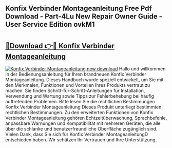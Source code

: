 ## Konfix Verbinder Montageanleitung Free Pdf Download - Part-4Lu New Repair Owner Guide - User Service Edition ovkM1

# <h2><a href="http://df6hof1.blite.top/?on=Konfix+Verbinder+Montageanleitung">🔗Download 👉🔴 Konfix Verbinder Montageanleitung</a></h2>

[![Konfix Verbinder Montageanleitung new download](https://i.imgur.com/lujVjoI.png)](http://df6hof1.blite.top/?on=Konfix+Verbinder+Montageanleitung)
Hallo und willkommen in der Bedienungsanleitung für Ihren brandneuen Konfix Verbinder Montageanleitung. Dieses Handbuch wurde speziell entwickelt, um Sie mit den Merkmalen, Funktionen und Vorteilen Ihres Produkts vertraut zu machen. Sie finden Schritt-für-Schritt-Anleitungen für Installation, Verwendung und Wartung sowie Tipps zur Fehlerbehebung bei häufig auftretenden Problemen. Bitte lesen Sie die rechtlichen Bestimmungen Konfix Verbinder Montageanleitung Dieses Produkt unterliegt bestimmten rechtlichen Bestimmungen. Zu den erweiterten Funktionen von Konfix Verbinder Montageanleitung gehören Echtzeitüberwachung, Sprachbefehle, anpassbare Warnungen und Kompatibilität mit mehreren Geräten, die alle über die schlanke und benutzerfreundliche Oberfläche zugänglich sind. Vielen Dank, dass Sie sich für Konfix Verbinder MontageanleitungD entschieden haben. Wir schätzen Ihr Vertrauen und Ihre Unterstützung.
